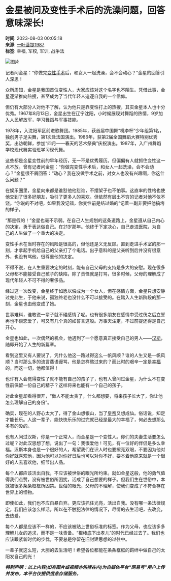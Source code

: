 # 金星被问及变性手术后的洗澡问题，回答意味深长!

**时间**: 2023-08-03 00:05:18  
**来源**: [一叶菩提1987](https://www.163.com/dy/media/T1656896028174.html)  
**标签**: 幸福, 军校, 军训, 战争法

![图片](https://static.ws.126.net/163/f2e/dy_media/dy_media/static/images/ipLocation.f6d00eb.svg)

记者问金星：“你做完[变性](https://ent.163.com/keywords/5/d/53d86027/1.html)[手术](https://ent.163.com/keywords/6/4/624b672f/1.html)后，和女人一起洗澡，会不会动心？”金星的回答引人深思！

众所周知，金星是我国首位变性人，大家应该对这个名字也不陌生。凭借此事，金星逐渐推向热搜，甚至成为了当代年轻人追逐自我的一个信仰。

但仍有大部分人对他不了解，认为他只是靠变性打上的热搜，其实金星本人也十分优秀。1967年8月13日，金星出生在辽宁沈阳，小时候展现对舞蹈的热情，9岁加入人民解放军，学习舞蹈与军事技能。

1978年，入沈阳军区前进歌舞团。1985年，获首届中国舞“桃李杯”少年组第1名，独创男子足尖舞，第1次赴法国演出。1986年，获第2届全国舞蹈大赛特别优秀奖，出访朝鲜，参加“四月——春天的艺术祭典”庆祝演出。1987年，入广州舞蹈学校现代舞实验班学习现代舞。

这些都是金星变性前的早年经历，无一不是优秀履历。但偏偏有人就抓住变性这一点不放。曾有记者问金星：“你做完变性手术后，和女人一起洗澡，会不会动心？”金星很不屑回答：“动心？我在没做手术之前，对女人也没有兴趣啊，你这什么问题？”

在娱乐圈里，金星向来都是谁怼他他怼谁，不摆架子也不怕事。这直率的性格也使他交到了很多好朋友，吸引了更多人的喜欢。但依然有层出不穷的记者对他不依不饶。“你说的不对吧，如果我没记错，你变性前是结过婚的”记着一副非要把他搞垮的样子。

“那是假的！”金星也毫不示弱。在自己人生规划的这条道路上，金星遵从自己内心的决定，勇于表达做自己。在21岁那年。他终于下定决心，自己走进医院，为自己的人生做了一个重大的决定。

变性手术在当时存在的风险是很高的，但他还是义无反顾。直到走进手术室的那一刻，才拿起手机给自己的父亲打了个电话。出乎意料的是父亲听到后并没有很意外，也没有骂他，很尊重他的决定。

不得不说，在人生重要决定的时刻，能有自己父母的支持是多大的安慰。现在很多父母都不能接受自己孩子的缺陷，除了责怪就是打骂，很多时候，父母的理解成了现代年轻人不可不得的奢侈品。

经过这一次改变，金星终于如愿以偿成为一个女人，但在感情方面，金星只想安静过完此生，于他来说，孤独终老也没什么不可以接受的。在踏入人生新阶段的那一刻，金星也由他变成了她。

世事难料，谁敢说一辈子就不碰感情了呢。也有很多朋友在感情中受过伤之后立誓再也不谈恋爱了，可又有几个真的如誓言这般。万事天注定，不过前提还得是自己开心。

金星也如此，一次偶然的机会，他遇到了一个愿意真正接受自己的男人——[汉斯](https://ent.163.com/keywords/6/4/6c4965af/1.html)，随即开始了人生的新篇章。

看到这里又有人要说了，凭什么他这一路过得这么一帆风顺？谁的人生又是一帆风顺？当时那么多的流言蜚语谩骂，他是怎样熬过来的？而此时的艰辛一定是[幸福](https://ent.163.com/keywords/5/7/5e78798f/1.html)的，而这一切，他都值得！

也许有人会觉得变性了就不能有自己的孩子了，也有人曾问过金星，为什么不在变性前保留一份自己的精子？这样将来也能有一个自己的孩子。

对此金星却看得很开，“做人不能太贪了，什么都想要，将来孩子长大了，你让他怎么理解自己的身份”。

确实，现在的人野心太大了，得了金山想银山，当了[皇帝](https://ent.163.com/keywords/7/8/76875e1d/1.html)又想成仙。俗话说，知足才能长乐。人这一辈子，能快快乐乐的过完就已经是最大的幸福了，何必去想那么多有的没的。

也有人问过汉斯，你是一个正常人，而金星是一个变性人。你们的夫妻生活要怎么过呢？对此汉思想了想，说出了一句：我很爱他！可见，有一位好的伴侣是多么幸福。汉斯本身也是一个很好的人，希望我们在识人时也要擦亮双眼，不要因为他对你好就喜欢他，因为他可以对你好日后也可以对你不好，要本着他原来就是一个很好的人去喜欢他，细节出人品。

每个人都应该活出自我，不应该被世俗的眼光所约束。就如金星这般，他的勇气值得我们点赞，没有被世俗所困扰，活成了自己想要的样子。但我们生在世俗中，本就被很多条条框框所囚禁。世俗的眼光，父母的不理解，使我们变成了不符合存在世界上的怪物。

即使如此，我们也不应自暴自弃。更应该抓住光亮，活出自我。没有哪一条法律规定，我们应该怎么样活。所以在不触犯法律的情况下，尽情的去生活吧，去改变，去热爱。

每个人都是应该不一样的，不应该被贴上世俗标准的标签。作为父母，也应该多多理解儿女的追求，而不是一味责备。“棍棒底下出孝儿”的时代已经过去了。我们也应该跟紧新时代的步伐，不要总是停留在旧封建思想的过往中。

一辈子就这么短，大胆的去生活吧！希望各位都能在条条框框的羁绊中做自己的太阳发自己的光！

***特别声明：以上内容(如有图片或视频亦包括在内)为自媒体平台“网易号”用户上传并发布，本平台仅提供信息存储服务。***